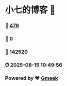 # 小七的博客 :link:  
### :page_facing_up: [479](/tag.html) 
### :speech_balloon: 0 
### :hibiscus: 142520 
### :alarm_clock: 2025-08-15 10:49:56 
### Powered by :heart: [Gmeek](https://github.com/Meekdai/Gmeek)
